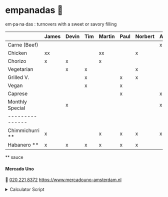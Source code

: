# empanadas 🥟
em·pa·na·das
: turnovers with a sweet or savory filling

|                 | James | Devin | Tim | Martin | Paul | Norbert | Axel | Iulia   | Marcel | Thijs  | Travis | Egbert |Emile |
| :-------------- | :---- | :---- | :-- | :----- | :--- | :------ | :--- | :------ | :----- | :----- | :----- | :----- | :----|
| Carne (Beef)    |       |       |     |        |      |         | x    |         | x      |        |        | |
| Chicken         | xx    |       |     | xx     |      | x       |      |         | x      |        |        | |
| Chorizo         | x     | x     |     | x      |      |         |      |         |        | x      |        || 
| Vegetarian      |       | x     | x   |        |      | x       |      |         |        |        |        || 
| Grilled V.      |       |       | x   |        | x    | x       |      | x       | x      | x      |        | x| 
| Vegan           |       |       | x   |        | x    |         |      | xx      |        |        |        | x| 
| Caprese         |       |       |     |        | x    |         | x    |         |        |        | xx     | x|
| Monthly Special |       | x     |     |        |      |         | x    |         |        | x      |        ||
| --------------- |       |       |     |        |      |         |      |         |        |        |        ||
| Chimmichurri ** | x     |       |     | x      | x    | x       | x    |         | x      | x      |        | xx|
| Habanero **     | x     | x     | x   | x      | x    | x       |      | x       |        |        | x      ||

** sauce

#### Mercado Uno
🤙 [020 221 8372](tel:+31202218372)
https://www.mercadouno-amsterdam.nl

<details> 
<summary>Calculator Script</summary>
  <script>
    Array.from(document.querySelectorAll('th')).slice(1).forEach(th => {
      th.innerHTML = `<label><input type='checkbox'>${th.textContent}</label>`;
      th.querySelector('input').addEventListener('change', () => {
        document.querySelector('p').innerHTML = (Array.from(document.querySelectorAll("th :checked")).map(checkbox => {
          return Array.from(document.querySelectorAll('table :first-child th')).indexOf(checkbox.closest("th"))
        }).reduce((rows, index) => {
          return rows.map(row => {
            row[1] = row[1] + (row[0].querySelectorAll('td').item(index).textContent.trim() || '')
            return row
          })
        }, Array.from(document.querySelectorAll('tr')).slice(1).map(tr => [tr, ''])
        )
          .filter(counts => counts[1].length > 0)
          .map(counts => `${counts[0].querySelector('td').textContent}: ${counts[1].length}`)
          .join("<br />"))
      })
    })
  </script>
</details>
